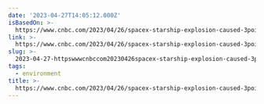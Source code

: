 ```yaml
---
date: '2023-04-27T14:05:12.000Z'
isBasedOn: >-
  https://www.cnbc.com/2023/04/26/spacex-starship-explosion-caused-3point5-acre-fire-us-fws-says-.html?__source=sharebar
link: >-
  https://www.cnbc.com/2023/04/26/spacex-starship-explosion-caused-3point5-acre-fire-us-fws-says-.html?__source=sharebar
slug: >-
  2023-04-27-httpswwwcnbccom20230426spacex-starship-explosion-caused-3point5-acre-fire-us-fws-says-htmlsourcesharebar
tags:
  - environment
title: >-
  https://www.cnbc.com/2023/04/26/spacex-starship-explosion-caused-3point5-acre-fire-us-fws-says-.html?__source=sharebar
---
```



